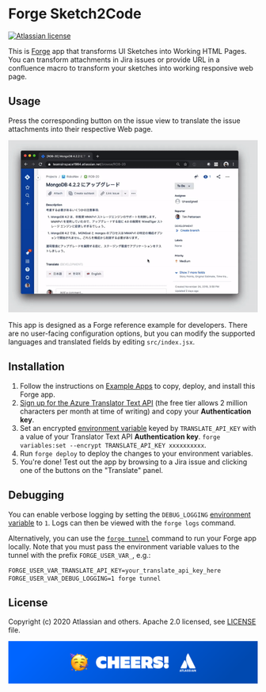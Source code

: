 # Forge Sketch2Code

[![Atlassian license](https://img.shields.io/badge/license-Apache%202.0-blue.svg?style=flat-square)](LICENSE)

This is [Forge](https://developer.atlassian.com/platform/forge/) app that transforms UI Sketches into Working HTML Pages. You can transform attachments in Jira issues or provide URL in a confluence macro to transform your sketches into working responsive web page.

## Usage

Press the corresponding button on the issue view to translate the issue attachments into their respective Web page.

![Animation of translate issue content panel](./demo.gif)

This app is designed as a Forge reference example for developers. There are no user-facing configuration options, but you can modify the supported languages and translated fields by editing `src/index.jsx`.

## Installation

1. Follow the instructions on [Example Apps](https://developer.atlassian.com/platform/forge/example-apps/) to copy, deploy, and install this Forge app.
1. [Sign up for the Azure Translator Text API](https://docs.microsoft.com/en-us/azure/cognitive-services/translator/translator-text-how-to-signup) (the free tier allows 2 million characters per month at time of writing) and copy your **Authentication key**.
1. Set an encrypted [environment variable](https://developer.atlassian.com/platform/forge/environments/) keyed by `TRANSLATE_API_KEY` with a value of your Translator Text API **Authentication key**. `forge variables:set --encrypt TRANSLATE_API_KEY xxxxxxxxxx`.
1. Run `forge deploy` to deploy the changes to your environment variables.
1. You're done! Test out the app by browsing to a Jira issue and clicking one of the buttons on the "Translate" panel.

## Debugging

You can enable verbose logging by setting the `DEBUG_LOGGING` [environment variable](https://developer.atlassian.com/platform/forge/environments/) to `1`. Logs can then be viewed with the `forge logs` command.

Alternatively, you can use the [`forge tunnel`](https://developer.atlassian.com/platform/forge/change-the-frontend-with-forge-ui/#set-up-tunneling) command to run your Forge app locally. Note that you must pass the environment variable values to the tunnel with the prefix `FORGE_USER_VAR_`, e.g.:

```
FORGE_USER_VAR_TRANSLATE_API_KEY=your_translate_api_key_here FORGE_USER_VAR_DEBUG_LOGGING=1 forge tunnel
```

## License

Copyright (c) 2020 Atlassian and others.
Apache 2.0 licensed, see [LICENSE](LICENSE) file.

[![From Atlassian](https://raw.githubusercontent.com/atlassian-internal/oss-assets/master/banner-cheers.png)](https://www.atlassian.com)
